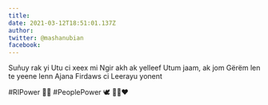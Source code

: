 ```yaml
---
title: 
date: 2021-03-12T18:51:01.137Z
author: 
twitter: @mashanubian 
facebook: 
---
```


Suñuy rak yi 
Utu ci xeex mi 
Ngir akh ak yelleef 
Utum jaam, ak jom
Gërëm len te yeene lenn 
Ajana Firdaws ci
Leerayu yonent

#RIPower ✊🏿 
#PeoplePower 🕊️ 
💚💛❤️